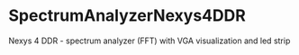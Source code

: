 # SpectrumAnalyzerNexys4DDR
Nexys 4 DDR - spectrum analyzer (FFT) with VGA visualization and led strip 
